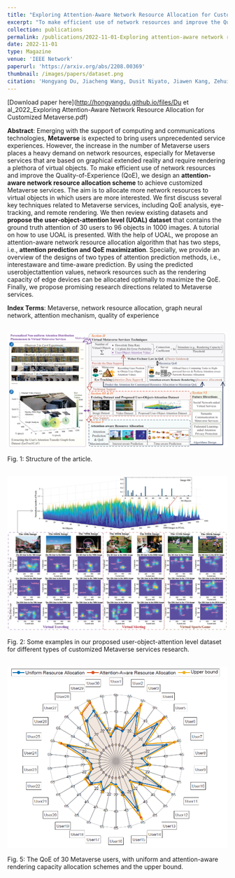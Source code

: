 ```yaml
---
title: "Exploring Attention-Aware Network Resource Allocation for Customized Metaverse Services"
excerpt: "To make efficient use of network resources and improve the Quality-of-Experience (QoE), we design an attention-aware network resource allocation scheme to achieve customized Metaverse services. The aim is to allocate more network resources to virtual objects in which users are more interested."
collection: publications
permalink: /publications/2022-11-01-Exploring attention-aware network resource allocation for customized metaverse services
date: 2022-11-01
type: Magazine
venue: 'IEEE Network'
paperurl: 'https://arxiv.org/abs/2208.00369'
thumbnail: /images/papers/dataset.png
citation: 'Hongyang Du, Jiacheng Wang, Dusit Niyato, Jiawen Kang, Zehui Xiong, Xuemin (Sherman) Shen, and Dong In Kim. "Exploring attention-aware network resource allocation for customized metaverse services.", to appear, IEEE Network, 2022.'
---
```



[Download paper here](http://hongyangdu.github.io/files/Du et al_2022_Exploring Attention-Aware Network Resource Allocation for Customized Metaverse.pdf)

**Abstract**:  Emerging with the support of computing and communications technologies, **Metaverse** is expected to bring users unprecedented service experiences. However, the increase in the number of Metaverse users places a heavy demand on network resources, especially for Metaverse services that are based on graphical extended reality and require rendering a plethora of virtual objects. To make efficient use of network resources and improve the Quality-of-Experience (QoE), we design an **attention-aware network resource allocation scheme** to achieve customized Metaverse services. The aim is to allocate more network resources to virtual objects in which users are more interested. We first discuss several key techniques related to Metaverse services, including QoE analysis, eye-tracking, and remote rendering. We then review existing datasets and **propose the user-object-attention level (UOAL) dataset** that contains the ground truth attention of 30 users to 96 objects in 1000 images. A tutorial on how to use UOAL is presented. With the help of UOAL, we propose an attention-aware network resource allocation algorithm that has two steps, i.e., **attention prediction and QoE maximization**. Specially, we provide an overview of the designs of two types of attention prediction methods, i.e., interestaware and time-aware prediction. By using the predicted userobjectattention values, network resources such as the rendering capacity of edge devices can be allocated optimally to maximize the QoE. Finally, we propose promising research directions related to Metaverse services. 

**Index Terms**: Metaverse, network resource allocation, graph neural network, attention mechanism, quality of experience 

<br/><img src='/images/papers/Exploring.png' width = "700">

Fig. 1: Structure of the article.

<br/><img src='/images/papers/dataset.png' width = "700">

Fig. 2: Some examples in our proposed user-object-attention level dataset for different types of customized Metaverse services research.

<br/><img src='/images/papers/usertest.png' width = "700">

Fig. 5: The QoE of 30 Metaverse users, with uniform and attention-aware rendering capacity allocation schemes and the upper bound.
